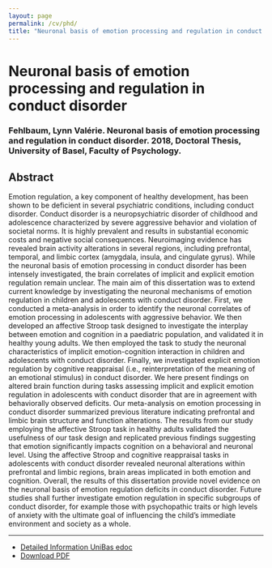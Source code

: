 ```yaml
---
layout: page
permalink: /cv/phd/
title: "Neuronal basis of emotion processing and regulation in conduct disorder"
---
```

# Neuronal basis of emotion processing and regulation in conduct disorder

### Fehlbaum, Lynn Valérie. Neuronal basis of emotion processing and regulation in conduct disorder. 2018, Doctoral Thesis, University of Basel, Faculty of Psychology.

## Abstract

Emotion regulation, a key component of healthy development, has been shown to be deficient in several psychiatric conditions, including conduct disorder. Conduct disorder is a neuropsychiatric disorder of childhood and adolescence characterized by severe aggressive behavior and violation of societal norms. It is highly prevalent and results in substantial economic costs and negative social consequences. Neuroimaging evidence has revealed brain activity alterations in several regions, including prefrontal, temporal, and limbic cortex (amygdala, insula, and cingulate gyrus). While the neuronal basis of emotion processing in conduct disorder has been intensely investigated, the brain correlates of implicit and explicit emotion regulation remain unclear.
The main aim of this dissertation was to extend current knowledge by investigating the neuronal mechanisms of emotion regulation in children and adolescents with conduct disorder. First, we conducted a meta-analysis in order to identify the neuronal correlates of emotion processing in adolescents with aggressive behavior. We then developed an affective Stroop task designed to investigate the interplay between emotion and cognition in a paediatric population, and validated it in healthy young adults. We then employed the task to study the neuronal characteristics of implicit emotion-cognition interaction in children and adolescents with conduct disorder. Finally, we investigated explicit emotion regulation by cognitive reappraisal (i.e., reinterpretation of the meaning of an emotional stimulus) in conduct disorder.
We here present findings on altered brain function during tasks assessing implicit and explicit emotion regulation in adolescents with conduct disorder that are in agreement with behaviorally observed deficits. Our meta-analysis on emotion processing in conduct disorder summarized previous literature indicating prefrontal and limbic brain structure and function alterations. The results from our study employing the affective Stroop task in healthy adults validated the usefulness of our task design and replicated previous findings suggesting that emotion significantly impacts cognition on a behavioral and neuronal level. Using the affective Stroop and cognitive reappraisal tasks in adolescents with conduct disorder revealed neuronal alterations within prefrontal and limbic regions, brain areas implicated in both emotion and cognition. Overall, the results of this dissertation provide novel evidence on the neuronal basis of emotion regulation deficits in conduct disorder. Future studies shall further investigate emotion regulation in specific subgroups of conduct disorder, for example those with psychopathic traits or high levels of anxiety with the ultimate goal of influencing the child’s immediate environment and society as a whole.


----

  * [Detailed Information UniBas edoc](http://edoc.unibas.ch/diss/DissB_12593) 
  * [Download PDF](https://edoc.unibas.ch/62724/1/FEHLBAUM_Dissertation_lic.pdf) 

